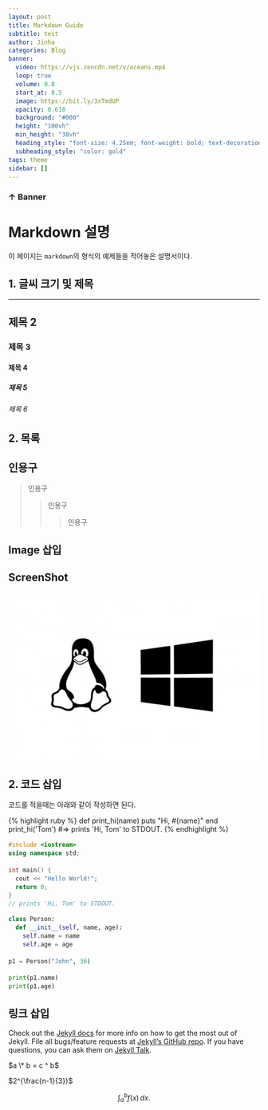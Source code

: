 ```yaml
---
layout: post
title: Markdown Guide
subtitle: test
author: Jinha
categories: Blog
banner:
  video: https://vjs.zencdn.net/v/oceans.mp4
  loop: true
  volume: 0.8
  start_at: 8.5
  image: https://bit.ly/3xTmdUP
  opacity: 0.618
  background: "#000"
  height: "100vh"
  min_height: "38vh"
  heading_style: "font-size: 4.25em; font-weight: bold; text-decoration: underline"
  subheading_style: "color: gold"
tags: theme
sidebar: []
---
```

### ↑ Banner

# Markdown 설명

이 페이지는 `markdown`의 형식의 예제들을 적어놓은 설명서이다.

## 1. 글씨 크기 및 제목

---------------------

## 제목 2
### 제목 3
#### 제목 4
##### 제목 5
###### 제목 6

## 2. 목록


## 인용구
> 인용구
>> 인용구
>>> 인용구

## Image 삽입
ScreenShot
---------------------
![linux](/assets/images/post/linux.jpg)

## 2. 코드 삽입

코드를 적을때는 아래와 같이 작성하면 된다.

{% highlight ruby %}
def print_hi(name)
puts "Hi, #{name}"
end
print_hi('Tom')
#=> prints 'Hi, Tom' to STDOUT.
{% endhighlight %}

```cpp
#include <iostream>
using namespace std;

int main() {
  cout << "Hello World!";
  return 0;
}
// prints 'Hi, Tom' to STDOUT.
```

```python
class Person:
  def __init__(self, name, age):
    self.name = name
    self.age = age

p1 = Person("John", 36)

print(p1.name)
print(p1.age)
```

## 링크 삽입

Check out the [Jekyll docs][jekyll-docs] for more info on how to get the most out of Jekyll. File all bugs/feature requests at [Jekyll’s GitHub repo][jekyll-gh]. If you have questions, you can ask them on [Jekyll Talk][jekyll-talk].

[jekyll-docs]: https://jekyllrb.com/docs/home
[jekyll-gh]: https://github.com/jekyll/jekyll
[jekyll-talk]: https://talk.jekyllrb.com/

$a \* b = c ^ b$

$2^{\frac{n-1}{3}}$

$$\int_a^b f(x)\,dx.$$
